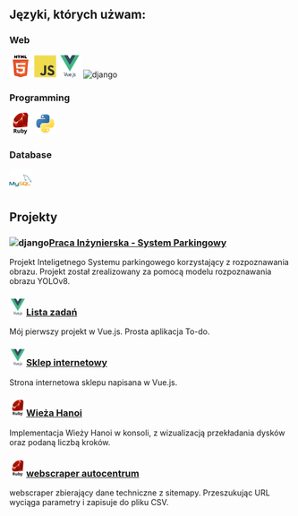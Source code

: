 

<h2 align="left">Języki, których użwam:</h2>
<h3 align="left">Web</h3>
<p align="left"> 
<img src="https://raw.githubusercontent.com/devicons/devicon/master/icons/html5/html5-original-wordmark.svg" alt="html5" width="40" height="40"/> 

<img src="https://raw.githubusercontent.com/devicons/devicon/master/icons/javascript/javascript-original.svg" alt="javascript" width="40" height="40"/>
<img src="https://raw.githubusercontent.com/devicons/devicon/master/icons/vuejs/vuejs-original-wordmark.svg" alt="vuejs" width="40" height="40"/>
<img src="https://cdn.worldvectorlogo.com/logos/django.svg" alt="django" width="80" height="40"/>

</p>

<h3 align="left">Programming</h3>

<p align="left"> 
<img src="https://raw.githubusercontent.com/devicons/devicon/master/icons/ruby/ruby-original-wordmark.svg" alt="ruby" width="40" height="40"/>
<img src="https://raw.githubusercontent.com/devicons/devicon/master/icons/python/python-original.svg" alt="python" width="40" height="40"/>
</p>

<h3 align="left">Database</h3>
<p align="left"> 
<img src="https://raw.githubusercontent.com/devicons/devicon/master/icons/mysql/mysql-original-wordmark.svg" alt="mysql" width="40" height="40"/> 
</p>

## Projekty

### <img src="https://cdn.worldvectorlogo.com/logos/django.svg" alt="django" width="30" height="30"/>[Praca Inżynierska - System Parkingowy](https://github.com/Axerrek/SystemParkingowy)

Projekt Inteligetnego Systemu parkingowego korzystający z rozpoznawania obrazu. Projekt został zrealizowany za pomocą modelu rozpoznawania obrazu YOLOv8.

### <img src="https://raw.githubusercontent.com/devicons/devicon/master/icons/vuejs/vuejs-original-wordmark.svg" alt="vuejs" width="30" height="30"/>[Lista zadań](https://github.com/Axerrek/vue-ToDoList)

Mój pierwszy projekt w Vue.js. Prosta aplikacja To-do.
### <img src="https://raw.githubusercontent.com/devicons/devicon/master/icons/vuejs/vuejs-original-wordmark.svg" alt="vuejs" width="30" height="30"/>[Sklep internetowy](https://github.com/Axerrek/vue-GemstoneGallery)
Strona internetowa sklepu napisana w Vue.js.

### <img src="https://raw.githubusercontent.com/devicons/devicon/master/icons/ruby/ruby-original-wordmark.svg" alt="ruby" width="30" height="30"/>[Wieża Hanoi](https://github.com/Axerrek/HanoiTower)
Implementacja Wieży Hanoi w konsoli, z wizualizacją przekładania dysków oraz podaną liczbą kroków.


### <img src="https://raw.githubusercontent.com/devicons/devicon/master/icons/ruby/ruby-original-wordmark.svg" alt="ruby" width="30" height="30"/>[webscraper autocentrum](https://github.com/Axerrek/autodatascraper2)
webscraper zbierający dane techniczne z sitemapy. Przeszukując URL wyciąga parametry i zapisuje do pliku CSV.
